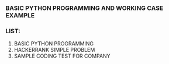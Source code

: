 ### BASIC PYTHON PROGRAMMING AND WORKING CASE EXAMPLE
### LIST:
1. BASIC PYTHON PROGRAMMING
2. HACKERRANK SIMPLE PROBLEM
3. SAMPLE CODING TEST FOR COMPANY
